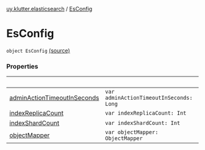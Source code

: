 [uy.klutter.elasticsearch](../index.md) / [EsConfig](.)


# EsConfig
<code>object EsConfig</code> [(source)](https://github.com/kohesive/klutter/blob/master/elasticsearch-jdk7/src/main/kotlin/uy/klutter/elasticsearch/Client.kt#L28)<br/>


### Properties

|&nbsp;|&nbsp;|
|---|---|
| [adminActionTimeoutInSeconds](admin-action-timeout-in-seconds.md) | <code>var adminActionTimeoutInSeconds: Long</code><br/> |
| [indexReplicaCount](index-replica-count.md) | <code>var indexReplicaCount: Int</code><br/> |
| [indexShardCount](index-shard-count.md) | <code>var indexShardCount: Int</code><br/> |
| [objectMapper](object-mapper.md) | <code>var objectMapper: ObjectMapper</code><br/> |
